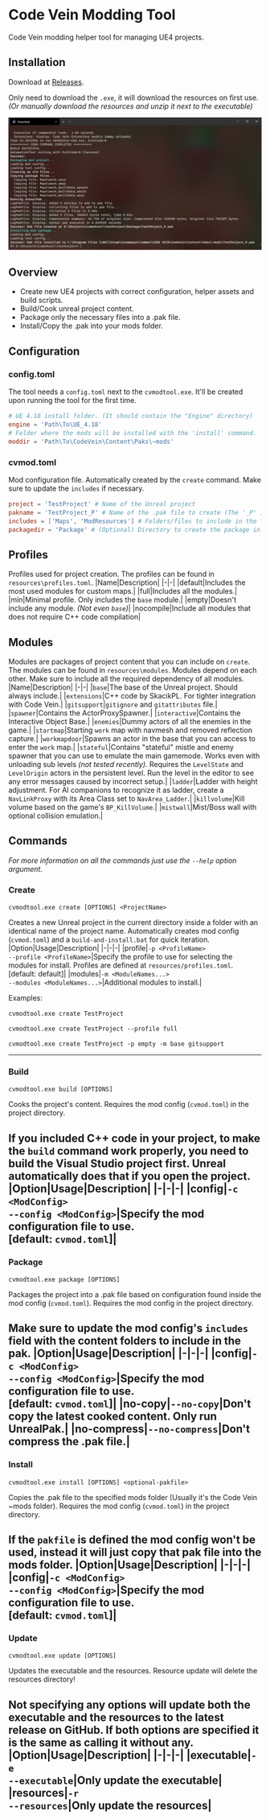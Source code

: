 # Code Vein Modding Tool
Code Vein modding helper tool for managing UE4 projects.

## Installation
Download at [Releases](https://github.com/AmionSky/cvmodtool/releases).

Only need to download the `.exe`, it will download the resources on first use.
<br>*(Or manually download the resources and unzip it next to the executable)*

![console output preview](https://github.com/AmionSky/cvmodtool/blob/master/readmeres/cvmodtool.jpg?raw=true)

## Overview
- Create new UE4 projects with correct configuration, helper assets and build scripts.
- Build/Cook unreal project content.
- Package only the necessary files into a .pak file.
- Install/Copy the .pak into your mods folder.

## Configuration

### config.toml
The tool needs a `config.toml` next to the `cvmodtool.exe`. It'll be created upon running the tool for the first time.
```toml
# UE 4.18 install folder. (It should contain the "Engine" directory)
engine = 'Path\To\UE_4.18'
# Folder where the mods will be installed with the 'install' command.
moddir = 'Path\To\CodeVein\Content\Paks\~mods'
```

### cvmod.toml
Mod configuration file. Automatically created by the `create` command. Make sure to update the `includes` if necessary.
```toml
project = 'TestProject' # Name of the Unreal project
pakname = 'TestProject_P' # Name of the .pak file to create (The '_P' is important)
includes = ['Maps', 'ModResources'] # Folders/files to include in the final package
packagedir = 'Package' # (Optional) Directory to create the package in (default: Package)
```

## Profiles
Profiles used for project creation. The profiles can be found in `resources\profiles.toml`.
|Name|Description|
|-|-|
|default|Includes the most used modules for custom maps.|
|full|Includes all the modules.|
|min|Minimal profile. Only includes the `base` module.|
|empty|Doesn't include any module. *(Not even `base`)*|
|nocompile|Include all modules that does not require C++ code compilation|

## Modules
Modules are packages of project content that you can include on `create`. The modules can be found in `resources\modules`. Modules depend on each other. Make sure to include all the required dependency of all modules.
|Name|Description|
|-|-|
|`base`|The base of the Unreal project. Should always include.|
|`extensions`|C++ code by SkacikPL. For tighter integration with Code Vein.|
|`gitsupport`|`gitignore` and `gitattributes` file.|
|`spawner`|Contains the ActorProxySpawner.|
|`interactive`|Contains the Interactive Object Base.|
|`enemies`|Dummy actors of all the enemies in the game.|
|`startmap`|Starting `work` map with navmesh and removed reflection capture.|
|`workmapdoor`|Spawns an actor in the base that you can access to enter the `work` map.|
|`stateful`|Contains "stateful" mistle and enemy spawner that you can use to emulate the main gamemode. Works even with unloading sub levels _(not tested recently)_. Requires the `LevelState` and `LevelOrigin` actors in the persistent level. Run the level in the editor to see any error messages caused by incorrect setup.|
|`ladder`|Ladder with height adjustment. For AI companions to recognize it as ladder, create a `NavLinkProxy` with its Area Class set to `NavArea_Ladder`.|
|`killvolume`|Kill volume based on the game's `BP_KillVolume`.|
|`mistwall`|Mist/Boss wall with optional collision emulation.|

## Commands
*For more information on all the commands just use the `--help` option argument.*

### **Create**
    cvmodtool.exe create [OPTIONS] <ProjectName>
Creates a new Unreal project in the current directory inside a folder with an identical name of the project name. Automatically creates mod config (`cvmod.toml`) and a `build-and-install.bat` for quick iteration.
|Option|Usage|Description|
|-|-|-|
|profile|`-p <ProfileName>`<br>`--profile <ProfileName>`|Specify the profile to use for selecting the modules for install. Profiles are defined at `resources/profiles.toml`.<br>[default: default]|
|modules|`-m <ModuleNames...>`<br>`--modules <ModuleNames...>`|Additional modules to install.|

Examples:
```
cvmodtool.exe create TestProject
```
```
cvmodtool.exe create TestProject --profile full
```
```
cvmodtool.exe create TestProject -p empty -m base gitsupport
```
---

### **Build**
    cvmodtool.exe build [OPTIONS]
Cooks the project's content. Requires the mod config (`cvmod.toml`) in the project directory.

If you included C++ code in your project, to make the `build` command work properly, you need to build the Visual Studio project first. Unreal automatically does that if you open the project.
|Option|Usage|Description|
|-|-|-|
|config|`-c <ModConfig>`<br>`--config <ModConfig>`|Specify the mod configuration file to use.<br>[default: `cvmod.toml`]|
---

### **Package**
    cvmodtool.exe package [OPTIONS]
Packages the project into a .pak file based on configuration found inside the mod config (`cvmod.toml`). Requires the mod config in the project directory.

Make sure to update the mod config's `includes` field with the content folders to include in the pak.
|Option|Usage|Description|
|-|-|-|
|config|`-c <ModConfig>`<br>`--config <ModConfig>`|Specify the mod configuration file to use.<br>[default: `cvmod.toml`]|
|no-copy|`--no-copy`|Don't copy the latest cooked content. Only run UnrealPak.|
|no-compress|`--no-compress`|Don't compress the .pak file.|
---

### **Install**
    cvmodtool.exe install [OPTIONS] <optional-pakfile>
Copies the .pak file to the specified mods folder (Usually it's the Code Vein ~mods folder). Requires the mod config (`cvmod.toml`) in the project directory.

If the `pakfile` is defined the mod config won't be used, instead it will just copy that pak file into the mods folder.
|Option|Usage|Description|
|-|-|-|
|config|`-c <ModConfig>`<br>`--config <ModConfig>`|Specify the mod configuration file to use.<br>[default: `cvmod.toml`]|
---

### **Update**
    cvmodtool.exe update [OPTIONS]
Updates the executable and the resources. Resource update will delete the resources directory!

Not specifying any options will update both the executable and the resources to the latest release on GitHub. If both options are specified it is the same as calling it without any.
|Option|Usage|Description|
|-|-|-|
|executable|`-e`<br>`--executable`|Only update the executable|
|resources|`-r`<br>`--resources`|Only update the resources|
---

